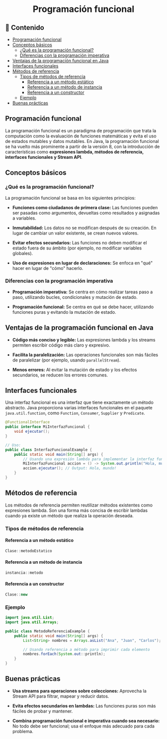 <h1 align="center">Programación funcional</h1>

<h2>📑 Contenido</h2>

- [Programación funcional](#programación-funcional)
- [Conceptos básicos](#conceptos-básicos)
  - [¿Qué es la programación funcional?](#qué-es-la-programación-funcional)
  - [Diferencias con la programación imperativa](#diferencias-con-la-programación-imperativa)
- [Ventajas de la programación funcional en Java](#ventajas-de-la-programación-funcional-en-java)
- [Interfaces funcionales](#interfaces-funcionales)
- [Métodos de referencia](#métodos-de-referencia)
  - [Tipos de métodos de referencia](#tipos-de-métodos-de-referencia)
    - [Referencia a un método estático](#referencia-a-un-método-estático)
    - [Referencia a un método de instancia](#referencia-a-un-método-de-instancia)
    - [Referencia a un constructor](#referencia-a-un-constructor)
  - [Ejemplo](#ejemplo)
- [Buenas prácticas](#buenas-prácticas)

## Programación funcional

La programación funcional es un paradigma de programación que trata la computación como la evaluación de funciones matemáticas y evita el uso de estados mutables y datos mutables. En Java, la programación funcional se ha vuelto más prominente a partir de la versión 8, con la introducción de características como **expresiones lambda, métodos de referencia, interfaces funcionales y Stream API**.

## Conceptos básicos

### ¿Qué es la programación funcional?

La programación funcional se basa en los siguientes principios:

- **Funciones como ciudadanos de primera clase:** Las funciones pueden ser pasadas como argumentos, devueltas como resultados y asignadas a variables.

- **Inmutabilidad:** Los datos no se modifican después de su creación. En lugar de cambiar un valor existente, se crean nuevos valores.

- **Evitar efectos secundarios:** Las funciones no deben modificar el estado fuera de su ámbito (por ejemplo, no modificar variables globales).

- **Uso de expresiones en lugar de declaraciones:** Se enfoca en "qué" hacer en lugar de "cómo" hacerlo.

### Diferencias con la programación imperativa

- **Programación imperativa:** Se centra en cómo realizar tareas paso a paso, utilizando bucles, condicionales y mutación de estado.

- **Programación funcional:** Se centra en qué se debe hacer, utilizando funciones puras y evitando la mutación de estado.

## Ventajas de la programación funcional en Java

- **Código más conciso y legible:** Las expresiones lambda y los streams permiten escribir código más claro y expresivo.

- **Facilita la paralelización:** Las operaciones funcionales son más fáciles de paralelizar (por ejemplo, usando `parallelStream`).

- **Menos errores:** Al evitar la mutación de estado y los efectos secundarios, se reducen los errores comunes.

## Interfaces funcionales

Una interfaz funcional es una interfaz que tiene exactamente un método abstracto. Java proporciona varias interfaces funcionales en el paquete `java.util.function`, como `Function`, `Consumer`, `Supplier` y `Predicate`.

```java
@FunctionalInterface
public interface MiInterfazFuncional {
    void ejecutar();
}

// Uso:
public class InterfazFuncionalExample {
    public static void main(String[] args) {
        // Usando una expresión lambda para implementar la interfaz funcional
        MiInterfazFuncional accion = () -> System.out.println("Hola, mundo!");
        accion.ejecutar(); // Output: Hola, mundo!
    }
}
```

## Métodos de referencia

Los métodos de referencia permiten reutilizar métodos existentes como expresiones lambda. Son una forma más concisa de escribir lambdas cuando ya existe un método que realiza la operación deseada.

### Tipos de métodos de referencia

#### Referencia a un método estático

```java
Clase::metodoEstatico
```

#### Referencia a un método de instancia

```java
instancia::metodo
```

#### Referencia a un constructor

```java
Clase::new
```

### Ejemplo

```java
import java.util.List;
import java.util.Arrays;

public class MetodoReferenciaExample {
    public static void main(String[] args) {
        List<String> nombres = Arrays.asList("Ana", "Juan", "Carlos");

        // Usando referencia a método para imprimir cada elemento
        nombres.forEach(System.out::println);
    }
}
```

## Buenas prácticas

- **Usa streams para operaciones sobre colecciones:** Aprovecha la Stream API para filtrar, mapear y reducir datos.

- **Evita efectos secundarios en lambdas:** Las funciones puras son más fáciles de probar y mantener.

- **Combina programación funcional e imperativa cuando sea necesario:** No todo debe ser funcional; usa el enfoque más adecuado para cada problema.
